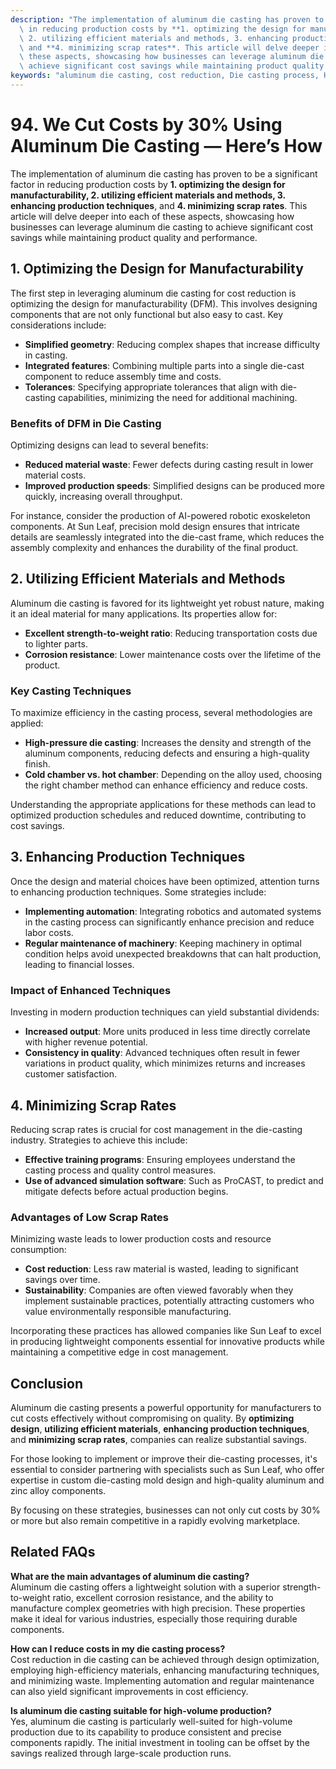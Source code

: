 ```yaml
---
description: "The implementation of aluminum die casting has proven to be a significant factor\
  \ in reducing production costs by **1. optimizing the design for manufacturability,\
  \ 2. utilizing efficient materials and methods, 3. enhancing production techniques**,\
  \ and **4. minimizing scrap rates**. This article will delve deeper into each of\
  \ these aspects, showcasing how businesses can leverage aluminum die casting to\
  \ achieve significant cost savings while maintaining product quality and performance."
keywords: "aluminum die casting, cost reduction, Die casting process, Heat dissipation efficiency"
---
```

# 94. We Cut Costs by 30% Using Aluminum Die Casting — Here’s How  

The implementation of aluminum die casting has proven to be a significant factor in reducing production costs by **1. optimizing the design for manufacturability, 2. utilizing efficient materials and methods, 3. enhancing production techniques**, and **4. minimizing scrap rates**. This article will delve deeper into each of these aspects, showcasing how businesses can leverage aluminum die casting to achieve significant cost savings while maintaining product quality and performance.

## **1. Optimizing the Design for Manufacturability**

The first step in leveraging aluminum die casting for cost reduction is optimizing the design for manufacturability (DFM). This involves designing components that are not only functional but also easy to cast. Key considerations include:

- **Simplified geometry**: Reducing complex shapes that increase difficulty in casting.
- **Integrated features**: Combining multiple parts into a single die-cast component to reduce assembly time and costs.
- **Tolerances**: Specifying appropriate tolerances that align with die-casting capabilities, minimizing the need for additional machining.

### Benefits of DFM in Die Casting

Optimizing designs can lead to several benefits:
- **Reduced material waste**: Fewer defects during casting result in lower material costs.
- **Improved production speeds**: Simplified designs can be produced more quickly, increasing overall throughput.

For instance, consider the production of AI-powered robotic exoskeleton components. At Sun Leaf, precision mold design ensures that intricate details are seamlessly integrated into the die-cast frame, which reduces the assembly complexity and enhances the durability of the final product.

## **2. Utilizing Efficient Materials and Methods**

Aluminum die casting is favored for its lightweight yet robust nature, making it an ideal material for many applications. Its properties allow for:

- **Excellent strength-to-weight ratio**: Reducing transportation costs due to lighter parts.
- **Corrosion resistance**: Lower maintenance costs over the lifetime of the product.

### Key Casting Techniques

To maximize efficiency in the casting process, several methodologies are applied:
- **High-pressure die casting**: Increases the density and strength of the aluminum components, reducing defects and ensuring a high-quality finish.
- **Cold chamber vs. hot chamber**: Depending on the alloy used, choosing the right chamber method can enhance efficiency and reduce costs.

Understanding the appropriate applications for these methods can lead to optimized production schedules and reduced downtime, contributing to cost savings.

## **3. Enhancing Production Techniques**

Once the design and material choices have been optimized, attention turns to enhancing production techniques. Some strategies include:

- **Implementing automation**: Integrating robotics and automated systems in the casting process can significantly enhance precision and reduce labor costs.
- **Regular maintenance of machinery**: Keeping machinery in optimal condition helps avoid unexpected breakdowns that can halt production, leading to financial losses.

### Impact of Enhanced Techniques

Investing in modern production techniques can yield substantial dividends:
- **Increased output**: More units produced in less time directly correlate with higher revenue potential.
- **Consistency in quality**: Advanced techniques often result in fewer variations in product quality, which minimizes returns and increases customer satisfaction.

## **4. Minimizing Scrap Rates**

Reducing scrap rates is crucial for cost management in the die-casting industry. Strategies to achieve this include:

- **Effective training programs**: Ensuring employees understand the casting process and quality control measures.
- **Use of advanced simulation software**: Such as ProCAST, to predict and mitigate defects before actual production begins.

### Advantages of Low Scrap Rates

Minimizing waste leads to lower production costs and resource consumption:
- **Cost reduction**: Less raw material is wasted, leading to significant savings over time.
- **Sustainability**: Companies are often viewed favorably when they implement sustainable practices, potentially attracting customers who value environmentally responsible manufacturing.

Incorporating these practices has allowed companies like Sun Leaf to excel in producing lightweight components essential for innovative products while maintaining a competitive edge in cost management.

## Conclusion

Aluminum die casting presents a powerful opportunity for manufacturers to cut costs effectively without compromising on quality. By **optimizing design**, **utilizing efficient materials**, **enhancing production techniques**, and **minimizing scrap rates**, companies can realize substantial savings.

For those looking to implement or improve their die-casting processes, it's essential to consider partnering with specialists such as Sun Leaf, who offer expertise in custom die-casting mold design and high-quality aluminum and zinc alloy components.

By focusing on these strategies, businesses can not only cut costs by 30% or more but also remain competitive in a rapidly evolving marketplace.

## Related FAQs

**What are the main advantages of aluminum die casting?**  
Aluminum die casting offers a lightweight solution with a superior strength-to-weight ratio, excellent corrosion resistance, and the ability to manufacture complex geometries with high precision. These properties make it ideal for various industries, especially those requiring durable components.

**How can I reduce costs in my die casting process?**  
Cost reduction in die casting can be achieved through design optimization, employing high-efficiency materials, enhancing manufacturing techniques, and minimizing waste. Implementing automation and regular maintenance can also yield significant improvements in cost efficiency.

**Is aluminum die casting suitable for high-volume production?**  
Yes, aluminum die casting is particularly well-suited for high-volume production due to its capability to produce consistent and precise components rapidly. The initial investment in tooling can be offset by the savings realized through large-scale production runs.
